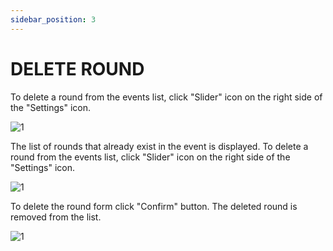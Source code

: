 ```yaml
---
sidebar_position: 3
---
```


# DELETE ROUND

To delete a round from the events list, click "Slider" icon on the right side of the "Settings" icon.

![1](/imagens/updatevent.png)

The list of rounds that already exist in the event is displayed. To delete a round from the events list, click "Slider" icon on the right side of the "Settings" icon.

![1](/imagens/novoround.png)

To delete the round form click "Confirm" button. The deleted round is removed from the list.

![1](/imagens/apagaround.png)


